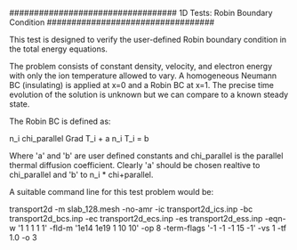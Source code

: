##################################
1D Tests: Robin Boundary Condition
##################################

This test is designed to verify the user-defined Robin boundary
condition in the total energy equations.

The problem consists of constant density, velocity, and electron
energy with only the ion temperature allowed to vary. A homogeneous
Neumann BC (insulating) is applied at x=0 and a Robin BC at x=1. The
precise time evolution of the solution is unknown but we can compare
to a known steady state.

The Robin BC is defined as:

n_i chi_parallel Grad T_i + a n_i T_i = b

Where 'a' and 'b' are user defined constants and chi_parallel is the
parallel thermal diffusion coefficient. Clearly 'a' should be chosen
realtive to chi_parallel and 'b' to n_i * chi+parallel.

A suitable command line for this test problem would be:

transport2d -m slab_128.mesh -no-amr -ic transport2d_ics.inp -bc transport2d_bcs.inp -ec transport2d_ecs.inp -es transport2d_ess.inp -eqn-w '1 1 1 1 1' -fld-m '1e14 1e19 1 10 10' -op 8 -term-flags '-1 -1 -1 15 -1' -vs 1 -tf 1.0 -o 3
